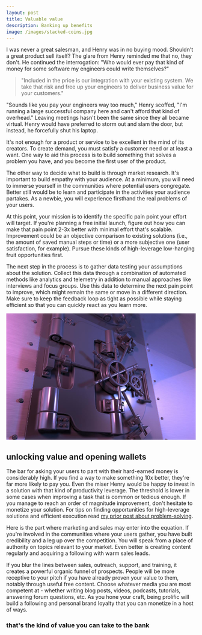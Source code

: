 ```yaml
---
layout: post
title: Valuable value
description: Banking up benefits
image: /images/stacked-coins.jpg
---
```


I was never a great salesman, and Henry was in no buying mood. Shouldn't a great product sell itself? The glare from Henry reminded me that no, they don't. He continued the interrogation: "Who would ever pay that kind of money for some software my engineers could write themselves?"

> "Included in the price is our integration with your existing system. We take that risk and free up your engineers to deliver business value for your customers."

"Sounds like you pay your engineers way too much," Henry scoffed, "I'm running a large successful company here and can't afford that kind of overhead." Leaving meetings hasn't been the same since they all became virtual. Henry would have preferred to storm out and slam the door, but instead, he forcefully shut his laptop.

It's not enough for a product or service to be excellent in the mind of its creators. To create demand, you must satisfy a customer need or at least a want. One way to aid this process is to build something that solves a problem you have, and you become the first user of the product.

The other way to decide what to build is through market research. It's important to build empathy with your audience. At a minimum, you will need to immerse yourself in the communities where potential users congregate. Better still would be to learn and participate in the activities your audience partakes. As a newbie, you will experience firsthand the real problems of your users.

At this point, your mission is to identify the specific pain point your effort will target. If you're planning a free initial launch, figure out how you can make that pain point 2-3x better with minimal effort that's scalable. Improvement could be an objective comparison to existing solutions (i.e., the amount of saved manual steps or time) or a more subjective one (user satisfaction, for example). Pursue these kinds of high-leverage low-hanging fruit opportunities first.

The next step in the process is to gather data testing your assumptions about the solution. Collect this data through a combination of automated methods like analytics and telemetry in addition to manual approaches like interviews and focus groups.
Use this data to determine the next pain point to improve, which might remain the same or move in a different direction. Make sure to keep the feedback loop as tight as possible while staying efficient so that you can quickly react as you learn more.

![](/images/safe-door.jpg)

## unlocking value and opening wallets

The bar for asking your users to part with their hard-earned money is considerably high. If you find a way to make something 10x better, they're far more likely to pay you. Even the miser Henry would be happy to invest in a solution with that kind of productivity leverage. The threshold is lower in some cases when improving a task that is common or tedious enough. If you manage to reach an order of magnitude improvement, don't hesitate to monetize your solution. For tips on finding opportunities for high-leverage solutions and efficient execution read [my prior post about problem-solving](/problem-solving-pros).

Here is the part where marketing and sales may enter into the equation. If you're involved in the communities where your users gather, you have built credibility and a leg up over the competition. You will speak from a place of authority on topics relevant to your market. Even better is creating content regularly and acquiring a following with warm sales leads.

If you blur the lines between sales, outreach, support, and training, it creates a powerful organic funnel of prospects. People will be more receptive to your pitch if you have already proven your value to them, notably through useful free content. Choose whatever media you are most competent at - whether writing blog posts, videos, podcasts, tutorials, answering forum questions, etc. As you hone your craft, being prolific will build a following and personal brand loyalty that you can monetize in a host of ways.

### that's the kind of value you can take to the bank
